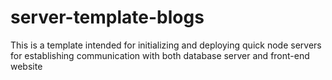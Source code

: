 # server-template-blogs
 This is a template intended for initializing and deploying quick node servers for establishing communication with both database server and front-end website
